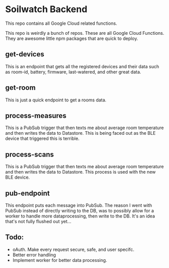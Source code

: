 # Soilwatch Backend

This repo contains all Google Cloud related functions.

This repo is weirdly a bunch of repos. These are all Google Cloud Functions. They are awesome little npm packages that are quick to deploy.

## get-devices

This is an endpoint that gets all the registered devices and their data such as room-id, battery, firmware, last-watered, and other great data.

## get-room

This is just a quick endpoint to get a rooms data.

## process-measures

This is a PubSub trigger that then texts me about average room temperature and then writes the data to Datastore. This is being faced out as the BLE device that triggered this is terrible.

## process-scans

This is a PubSub trigger that then texts me about average room temperature and then writes the data to Datastore. This process is used with the new BLE device.

## pub-endpoint

This endpoint puts each message into PubSub. The reason I went with PubSub instead of directly writing to the DB, was to possibly allow for a worker to handle more dataprocessing, then write to the DB. It's an idea that's not fully flushed out yet...

## Todo:
* oAuth. Make every request secure, safe, and user specifc.
* Better error handling
* Implement worker for better data processing.
